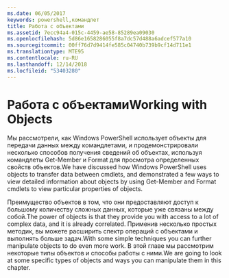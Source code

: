 ```yaml
---
ms.date: 06/05/2017
keywords: powershell,командлет
title: Работа с объектами
ms.assetid: 7ecc94a4-015c-4459-ae58-85289ea09030
ms.openlocfilehash: 5d86e1658286055f8a7dc57d488a6adcef577a10
ms.sourcegitcommit: 00ff76d7d9414fe585c04740b739b9cf14d711e1
ms.translationtype: MTE95
ms.contentlocale: ru-RU
ms.lasthandoff: 12/14/2018
ms.locfileid: "53403280"
---
```

# <a name="working-with-objects"></a><span data-ttu-id="da4f5-103">Работа с объектами</span><span class="sxs-lookup"><span data-stu-id="da4f5-103">Working with Objects</span></span>

<span data-ttu-id="da4f5-104">Мы рассмотрели, как Windows PowerShell использует объекты для передачи данных между командлетами, и продемонстрировали несколько способов получения сведений об объектах, используя командлеты Get-Member и Format для просмотра определенных свойств объектов.</span><span class="sxs-lookup"><span data-stu-id="da4f5-104">We have discussed how Windows PowerShell uses objects to transfer data between cmdlets, and demonstrated a few ways to view detailed information about objects by using Get-Member and Format cmdlets to view particular properties of objects.</span></span>

<span data-ttu-id="da4f5-105">Преимущество объектов в том, что они предоставляют доступ к большому количеству сложных данных, которые уже связаны между собой.</span><span class="sxs-lookup"><span data-stu-id="da4f5-105">The power of objects is that they provide you with access to a lot of complex data, and it is already correlated.</span></span> <span data-ttu-id="da4f5-106">Применив несколько простых методик, вы можете расширить спектр операций с объектами и выполнять больше задач.</span><span class="sxs-lookup"><span data-stu-id="da4f5-106">With some simple techniques you can further manipulate objects to do even more work.</span></span> <span data-ttu-id="da4f5-107">В этой главе мы рассмотрим некоторые типы объектов и способы работы с ними.</span><span class="sxs-lookup"><span data-stu-id="da4f5-107">We are going to look at some specific types of objects and ways you can manipulate them in this chapter.</span></span>